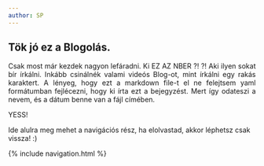 ```yaml
---
author: SP
---
```


## Tök jó ez a Blogolás. 

  <p style="text-align: justify;">Csak most már kezdek nagyon lefáradni. Ki EZ AZ NBER ?! ?! Aki ilyen sokat bír írkálni. Inkább csinálnék valami videós Blog-ot, mint írkálni egy rakás karaktert. A lényeg, hogy ezt a markdown file-t el ne felejtsem yaml formátumban fejlécezni, hogy ki írta ezt a bejegyzést. Mert így odateszi a nevem, és a dátum benne van a fájl címében. 
  </p>
  
YESS! 

Ide alulra meg mehet a navigációs rész, ha elolvastad, akkor léphetsz csak vissza! :)

{% include navigation.html %}
